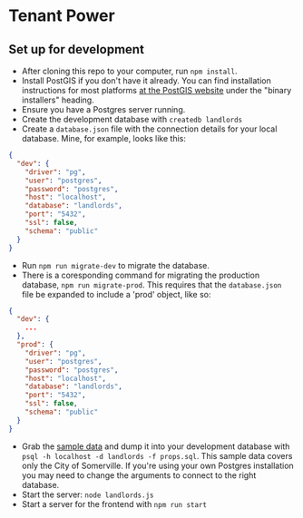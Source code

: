 # Tenant Power

## Set up for development

- After cloning this repo to your computer, run `npm install`.
- Install PostGIS if you don't have it already. You can find installation instructions for most platforms [at the PostGIS website](https://postgis.net/install) under the "binary installers" heading.
- Ensure you have a Postgres server running.
- Create the development database with `createdb landlords`
- Create a `database.json` file with the connection details for your local database. Mine, for example, looks like this:
```json
{
  "dev": {
    "driver": "pg",
    "user": "postgres",
    "password": "postgres",
    "host": "localhost",
    "database": "landlords",
    "port": "5432",
    "ssl": false,
    "schema": "public"
  }
}
```
- Run `npm run migrate-dev` to migrate the database.
- There is a coresponding command for migrating the production database, `npm run migrate-prod`. This requires that the `database.json` file be expanded to include a 'prod' object, like so:
```json
{
  "dev": {
    ...
  },
  "prod": {
    "driver": "pg",
    "user": "postgres",
    "password": "postgres",
    "host": "localhost",
    "database": "landlords",
    "port": "5432",
    "ssl": false,
    "schema": "public"
  }
}
```
- Grab the [sample data](https://tenantpower.org/files/props.sql) and dump it into your development database with `psql -h localhost -d landlords -f props.sql`. This sample data covers only the City of Somerville. If you're using your own Postgres installation you may need to change the arguments to connect to the right database.
- Start the server: `node landlords.js`
- Start a server for the frontend with `npm run start`